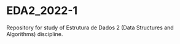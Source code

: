 # EDA2_2022-1
Repository for study of Estrutura de Dados 2 (Data Structures and Algorithms) discipline.
